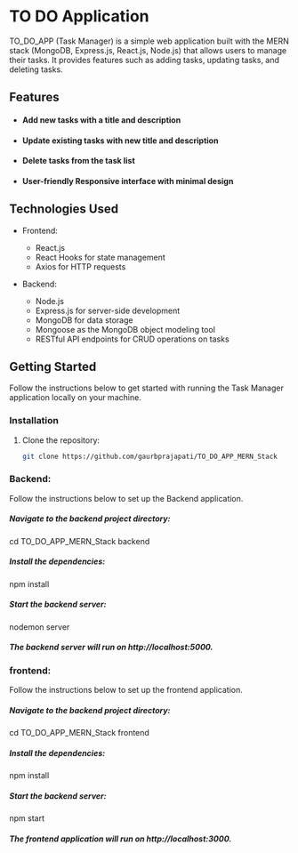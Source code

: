 # TO DO Application  


TO_DO_APP (Task Manager) is a simple web application built with the MERN stack (MongoDB, Express.js, React.js, Node.js) that allows users to manage their tasks. It provides features such as adding tasks, updating tasks, and deleting tasks.

## Features

- #### Add new tasks with a title and description
- #### Update existing tasks with new title and description
- #### Delete tasks from the task list
- #### User-friendly Responsive interface with minimal design

## Technologies Used

- Frontend:
  - React.js
  - React Hooks for state management
  - Axios for HTTP requests

- Backend:
  - Node.js
  - Express.js for server-side development
  - MongoDB for data storage
  - Mongoose as the MongoDB object modeling tool
  - RESTful API endpoints for CRUD operations on tasks

## Getting Started

Follow the instructions below to get started with running the Task Manager application locally on your machine.



### Installation

1. Clone the repository:

   ```bash
   git clone https://github.com/gaurbprajapati/TO_DO_APP_MERN_Stack
   
### Backend:

Follow the instructions below to set up the Backend application.

##### Navigate to the backend project directory:

cd TO_DO_APP_MERN_Stack backend

##### Install the dependencies:

npm install

##### Start the backend server:

nodemon server

##### The backend server will run on http://localhost:5000.


### frontend:

Follow the instructions below to set up the frontend application.



##### Navigate to the backend project directory:

cd TO_DO_APP_MERN_Stack frontend

##### Install the dependencies:

npm install

##### Start the backend server:

npm start

##### The frontend application will run on http://localhost:3000.
